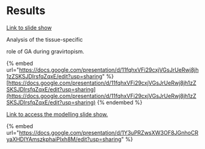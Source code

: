 # Results





[Link to slide show](https://docs.google.com/presentation/d/11fqhxVFi29cxjVGsJrUeRwj8jh1zZSKSJDIrsfqZqxE/edit?usp=sharing)

Analysis of the tissue-specific

&#x20;role of GA during gravirtopism.

{% embed url="https://docs.google.com/presentation/d/11fqhxVFi29cxjVGsJrUeRwj8jh1zZSKSJDIrsfqZqxE/edit?usp=sharing" %}
[https://docs.google.com/presentation/d/11fqhxVFi29cxjVGsJrUeRwj8jh1zZSKSJDIrsfqZqxE/edit?usp=sharing](https://docs.google.com/presentation/d/11fqhxVFi29cxjVGsJrUeRwj8jh1zZSKSJDIrsfqZqxE/edit?usp=sharing)
{% endembed %}









[Link to access the modelling slide show.](https://docs.google.com/presentation/d/1Y3uPRZwsXW3OF8JGnhoCRyaXHDIYAmszkphaiPIxh8M/edit?usp=sharing)

{% embed url="https://docs.google.com/presentation/d/1Y3uPRZwsXW3OF8JGnhoCRyaXHDIYAmszkphaiPIxh8M/edit?usp=sharing" %}

